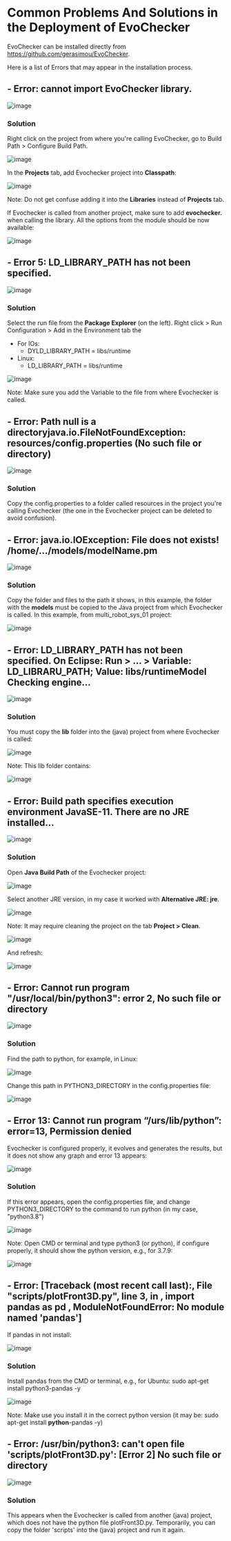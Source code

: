 # Common Problems And Solutions in the Deployment of EvoChecker

EvoChecker can be installed directly from https://github.com/gerasimou/EvoChecker. 

Here is a list of Errors that may appear in the installation process.

## - Error: cannot import EvoChecker library.

![image](https://user-images.githubusercontent.com/63869574/128541873-ccb0f642-6923-4cd0-9c3f-e96bb1df9cf5.png)

### Solution
Right click on the project from where you're calling EvoChecker, go to Build Path > Configure Build Path.

![image](https://user-images.githubusercontent.com/63869574/128542353-a00d6ca4-7650-4b14-88f6-3eec01cc4b94.png)

In the **Projects** tab, add Evochecker project into **Classpath**:

![image](https://user-images.githubusercontent.com/63869574/128542762-c3ad5e95-9f1b-4f2d-8d97-8bc1a60cdff3.png)

Note: Do not get confuse adding it into the **Libraries** instead of **Projects** tab.

If Evochecker is called from another project, make sure to add **evochecker.** when calling the library. All the options from the module should be now available:

![image](https://user-images.githubusercontent.com/63869574/128543214-5e18bf04-b32c-4e4a-985b-ba364745ca6a.png)


## - Error 5: LD_LIBRARY_PATH has not been specified.
![image](https://user-images.githubusercontent.com/63869574/128391061-32caa09a-e9e9-4c17-baa5-0d6a8a576637.png)


### Solution
Select the run file from the **Package Explorer** (on the left). Right click > Run Configuration > Add in the Environment tab the 
- For IOs:
  -  DYLD_LIBRARY_PATH = libs/runtime
-  Linux:
   -  LD_LIBRARY_PATH = libs/runtime

![image](https://user-images.githubusercontent.com/63869574/128394099-9837da0a-80f9-489a-83b2-417c9dd2a5e2.png)

Note: Make sure you add the Variable to the file from where Evochecker is called.

## - Error: Path null is a directoryjava.io.FileNotFoundException: resources/config.properties (No such file or directory)

![image](https://user-images.githubusercontent.com/63869574/128543784-ae9fe7a9-a193-4eb6-aeea-cac366d5818e.png)


### Solution
Copy the config.properties to a folder called resources in the project you're calling Evochecker (the one in the Evochecker project can be deleted to avoid confusion). 


## - Error: java.io.IOException: File does not exists! /home/.../models/modelName.pm

![image](https://user-images.githubusercontent.com/63869574/128531880-8fdfcaa7-2f07-4e04-9895-fb2cc2b06066.png)

### Solution
Copy the folder and files to the path it shows, in this example, the folder with the **models** must be copied to the Java project from which Evochecker is called.
In this example, from multi_robot_sys_01 project:

![image](https://user-images.githubusercontent.com/63869574/128532776-3c41defc-8e13-4240-8d67-2e39ba5f647a.png)


## - Error: LD_LIBRARY_PATH has not been specified. On Eclipse: Run > ... > Variable: LD_LIBRARU_PATH; Value: libs/runtimeModel Checking engine...

![image](https://user-images.githubusercontent.com/63869574/128548246-42f45150-6276-4ab2-9050-37a32ab06efc.png)

### Solution
You must copy the **lib** folder into the (java) project from where Evochecker is called:

![image](https://user-images.githubusercontent.com/63869574/128549544-9a663dff-afd4-4977-b457-68e686761e2a.png)


Note: This lib folder contains:

![image](https://user-images.githubusercontent.com/63869574/128549473-19b6f7c4-9732-43c6-9a3f-9efb64f84b16.png)



## - Error: Build path specifies execution environment JavaSE-11. There are no JRE installed…

![image](https://user-images.githubusercontent.com/63869574/128539055-6327a1fa-13c1-48fa-816e-d9942a582299.png)

### Solution

Open **Java Build Path** of the Evochecker project:

![image](https://user-images.githubusercontent.com/63869574/128539518-02bf12a9-1915-4cb5-bcb7-edcf2a8edd48.png)

Select another JRE version, in my case it worked with **Alternative JRE: jre**.

![image](https://user-images.githubusercontent.com/63869574/128539965-b377f0a4-4115-4feb-ac69-a16dcaa4e3ca.png)

Note: It may require cleaning the project on the tab **Project > Clean**.

![image](https://user-images.githubusercontent.com/63869574/128541153-da773398-d6ae-4ed5-a706-e058a1ad4f5b.png)

And refresh:

![image](https://user-images.githubusercontent.com/63869574/128541230-c858fac8-7646-4321-a9ba-164cb79f0668.png)


## - Error: Cannot run program "/usr/local/bin/python3": error 2, No such file or directory

![image](https://user-images.githubusercontent.com/63869574/128546194-093a79dd-8079-49af-affb-cfe744553ad6.png)

### Solution
Find the path to python, for example, in Linux:

![image](https://user-images.githubusercontent.com/63869574/128546444-a526a081-696f-4ed1-b276-f38ddbc7c5a0.png)

Change this path in PYTHON3_DIRECTORY in the config.properties file:

![image](https://user-images.githubusercontent.com/63869574/128546679-28fa7e82-69a3-4e5e-b587-2bd9cabb90fd.png)


## - Error 13: Cannot run program “/urs/lib/python”: error=13, Permission denied

Evochecker is configured properly, it evolves and generates the results, but it does not show any graph and error 13 appears:

![image](https://user-images.githubusercontent.com/63869574/128369738-42852e64-b3d4-4a5d-a78c-6608b5d475aa.png)
### Solution
If this error appears, open the config.properties file, and change PYTHON3_DIRECTORY to the command to run python (in my case, "python3.8")

![image](https://user-images.githubusercontent.com/63869574/128370078-311fad50-950a-4c3b-92b3-fb6a71344adc.png)

Note: Open CMD or terminal and type python3 (or python), if configure properly, it should show the python version, e.g., for 3.7.9:

![image](https://user-images.githubusercontent.com/63869574/128370975-d370028c-7856-439a-be97-8adb61695379.png)


## - Error: [Traceback (most recent call last):,   File "scripts/plotFront3D.py", line 3, in <module>,     import pandas as pd , ModuleNotFoundError: No module named 'pandas']

If pandas in not install:
  
![image](https://user-images.githubusercontent.com/63869574/128372707-368d5ec1-6ec4-43a2-85de-71d61503c6e9.png)

### Solution
Install pandas from the CMD or terminal, e.g., for Ubuntu:
  sudo apt-get install python3-pandas -y
  
  ![image](https://user-images.githubusercontent.com/63869574/128373066-4f2b80c0-cb92-4b86-9f0b-f7bcd2d1950a.png)

  Note: Make use you install it in the correct python version (it may be: sudo apt-get install **python**-pandas -y)
  
 

## - Error: /usr/bin/python3: can't open file 'scripts/plotFront3D.py': [Error 2] No such file or directory
  ![image](https://user-images.githubusercontent.com/63869574/128545208-5a738952-a6ac-46e5-ae90-c1cfb877a16d.png)

  ### Solution
  This appears when the Evochecker is called from another (java) project, which does not have the python file plotFront3D.py. Temporarily, you can copy the folder 'scripts' into the (java) project and run it again.
  
